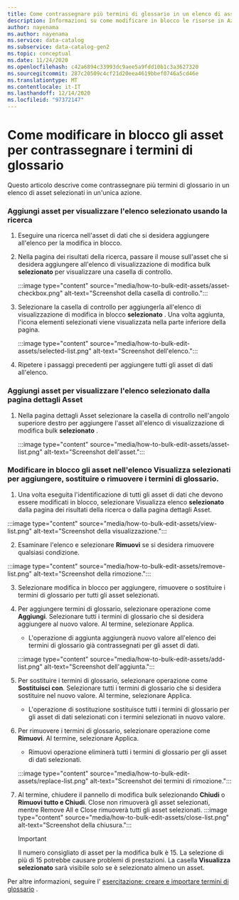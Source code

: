 ```yaml
---
title: Come contrassegnare più termini di glossario in un elenco di asset selezionati
description: Informazioni su come modificare in blocco le risorse in Azure.
author: nayenama
ms.author: nayenama
ms.service: data-catalog
ms.subservice: data-catalog-gen2
ms.topic: conceptual
ms.date: 11/24/2020
ms.openlocfilehash: c42a6894c33993dc9aee5a9fdd10b1c3a3627320
ms.sourcegitcommit: 287c20509c4cf21d20eea4619bbef0746a5cd46e
ms.translationtype: MT
ms.contentlocale: it-IT
ms.lasthandoff: 12/14/2020
ms.locfileid: "97372147"
---
```

# <a name="how-to-bulk-edit-assets-to-tag-glossary-terms"></a>Come modificare in blocco gli asset per contrassegnare i termini di glossario

Questo articolo descrive come contrassegnare più termini di glossario in un elenco di asset selezionati in un'unica azione.

### <a name="add-assets-to-view-selected-list-using-search"></a>Aggiungi asset per visualizzare l'elenco selezionato usando la ricerca

1. Eseguire una ricerca nell'asset di dati che si desidera aggiungere all'elenco per la modifica in blocco.

2. Nella pagina dei risultati della ricerca, passare il mouse sull'asset che si desidera aggiungere all'elenco di visualizzazione di modifica bulk **selezionato** per visualizzare una casella di controllo.

   :::image type="content" source="media/how-to-bulk-edit-assets/asset-checkbox.png" alt-text="Screenshot della casella di controllo.":::

3. Selezionare la casella di controllo per aggiungerla all'elenco di visualizzazione di modifica in blocco **selezionato** . Una volta aggiunta, l'icona elementi selezionati viene visualizzata nella parte inferiore della pagina.

   :::image type="content" source="media/how-to-bulk-edit-assets/selected-list.png" alt-text="Screenshot dell'elenco.":::

4. Ripetere i passaggi precedenti per aggiungere tutti gli asset di dati all'elenco.

### <a name="add-assets-to-view-selected-list-from-asset-detail-page"></a>Aggiungi asset per visualizzare l'elenco selezionato dalla pagina dettagli Asset

1. Nella pagina dettagli Asset selezionare la casella di controllo nell'angolo superiore destro per aggiungere l'asset all'elenco di visualizzazione di modifica bulk **selezionato** .

   :::image type="content" source="media/how-to-bulk-edit-assets/asset-list.png" alt-text="Screenshot dell'asset.":::

### <a name="bulk-edit-assets-in-the-view-selected-list-to-add-replace-or-remove-glossary-terms"></a>Modificare in blocco gli asset nell'elenco Visualizza selezionati per aggiungere, sostituire o rimuovere i termini di glossario.

1. Una volta eseguita l'identificazione di tutti gli asset di dati che devono essere modificati in blocco, selezionare Visualizza elenco **selezionato** dalla pagina dei risultati della ricerca o dalla pagina dettagli Asset.

:::image type="content" source="media/how-to-bulk-edit-assets/view-list.png" alt-text="Screenshot della visualizzazione.":::

2. Esaminare l'elenco e selezionare **Rimuovi** se si desidera rimuovere qualsiasi condizione.

:::image type="content" source="media/how-to-bulk-edit-assets/remove-list.png" alt-text="Screenshot della rimozione.":::

3. Selezionare modifica in blocco per aggiungere, rimuovere o sostituire i termini di glossario per tutti gli asset selezionati.

4. Per aggiungere termini di glossario, selezionare operazione come **Aggiungi**. Selezionare tutti i termini di glossario che si desidera aggiungere al nuovo valore. Al termine, selezionare Applica.
    - L'operazione di aggiunta aggiungerà nuovo valore all'elenco dei termini di glossario già contrassegnati per gli asset di dati.  
   
    :::image type="content" source="media/how-to-bulk-edit-assets/add-list.png" alt-text="Screenshot dell'aggiunta.":::

5. Per sostituire i termini di glossario, selezionare operazione come **Sostituisci con**. Selezionare tutti i termini di glossario che si desidera sostituire nel nuovo valore. Al termine, selezionare Applica.
    - L'operazione di sostituzione sostituisce tutti i termini di glossario per gli asset di dati selezionati con i termini selezionati in nuovo valore.
   
6. Per rimuovere i termini di glossario, selezionare operazione come **Rimuovi**. Al termine, selezionare Applica.
    - Rimuovi operazione eliminerà tutti i termini di glossario per gli asset di dati selezionati.
   
    :::image type="content" source="media/how-to-bulk-edit-assets/replace-list.png" alt-text="Screenshot dei termini di rimozione.":::

7. Al termine, chiudere il pannello di modifica bulk selezionando **Chiudi** o **Rimuovi tutto e Chiudi**. Close non rimuoverà gli asset selezionati, mentre Remove All e Close rimuoverà tutti gli asset selezionati.
    :::image type="content" source="media/how-to-bulk-edit-assets/close-list.png" alt-text="Screenshot della chiusura.":::

   > [!Important]
   > Il numero consigliato di asset per la modifica bulk è 15. La selezione di più di 15 potrebbe causare problemi di prestazioni.
   > La casella **Visualizza selezionato** sarà visibile solo se è selezionato almeno un asset.


Per altre informazioni, seguire l' [esercitazione: creare e importare termini di glossario](how-to-create-import-export-glossary.md) .
